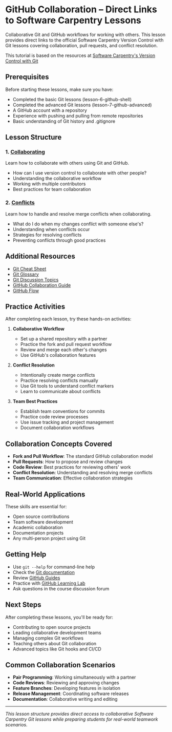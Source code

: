 # GitHub Collaboration – Direct Links to Software Carpentry Lessons

Collaborative Git and GitHub workflows for working with others. This lesson provides direct links to the official Software Carpentry Version Control with Git lessons covering collaboration, pull requests, and conflict resolution.

This tutorial is based on the resources at [Software Carpentry's Version Control with Git](https://swcarpentry.github.io/git-novice/)

## Prerequisites

Before starting these lessons, make sure you have:
- Completed the basic Git lessons (lesson-6-github-shell)
- Completed the advanced Git lessons (lesson-7-github-advanced)
- A GitHub account with a repository
- Experience with pushing and pulling from remote repositories
- Basic understanding of Git history and .gitignore

## Lesson Structure

### 1. [Collaborating](https://swcarpentry.github.io/git-novice/08-collab.html)
Learn how to collaborate with others using Git and GitHub.
- How can I use version control to collaborate with other people?
- Understanding the collaborative workflow
- Working with multiple contributors
- Best practices for team collaboration

### 2. [Conflicts](https://swcarpentry.github.io/git-novice/09-conflict.html)
Learn how to handle and resolve merge conflicts when collaborating.
- What do I do when my changes conflict with someone else's?
- Understanding when conflicts occur
- Strategies for resolving conflicts
- Preventing conflicts through good practices

## Additional Resources

- [Git Cheat Sheet](https://swcarpentry.github.io/git-novice/reference.html)
- [Git Glossary](https://swcarpentry.github.io/git-novice/reference.html#glossary)
- [Git Discussion Topics](https://swcarpentry.github.io/git-novice/discuss.html)
- [GitHub Collaboration Guide](https://docs.github.com/en/pull-requests)
- [GitHub Flow](https://guides.github.com/introduction/flow/)

## Practice Activities

After completing each lesson, try these hands-on activities:

1. **Collaborative Workflow**
   - Set up a shared repository with a partner
   - Practice the fork and pull request workflow
   - Review and merge each other's changes
   - Use GitHub's collaboration features

2. **Conflict Resolution**
   - Intentionally create merge conflicts
   - Practice resolving conflicts manually
   - Use Git tools to understand conflict markers
   - Learn to communicate about conflicts

3. **Team Best Practices**
   - Establish team conventions for commits
   - Practice code review processes
   - Use issue tracking and project management
   - Document collaboration workflows

## Collaboration Concepts Covered

- **Fork and Pull Workflow**: The standard GitHub collaboration model
- **Pull Requests**: How to propose and review changes
- **Code Review**: Best practices for reviewing others' work
- **Conflict Resolution**: Understanding and resolving merge conflicts
- **Team Communication**: Effective collaboration strategies

## Real-World Applications

These skills are essential for:
- Open source contributions
- Team software development
- Academic collaboration
- Documentation projects
- Any multi-person project using Git

## Getting Help

- Use `git --help` for command-line help
- Check the [Git documentation](https://git-scm.com/doc)
- Review [GitHub Guides](https://guides.github.com/)
- Practice with [GitHub Learning Lab](https://lab.github.com/)
- Ask questions in the course discussion forum

## Next Steps

After completing these lessons, you'll be ready for:
- Contributing to open source projects
- Leading collaborative development teams
- Managing complex Git workflows
- Teaching others about Git collaboration
- Advanced topics like Git hooks and CI/CD

## Common Collaboration Scenarios

- **Pair Programming**: Working simultaneously with a partner
- **Code Reviews**: Reviewing and approving changes
- **Feature Branches**: Developing features in isolation
- **Release Management**: Coordinating software releases
- **Documentation**: Collaborative writing and editing

---

*This lesson structure provides direct access to collaborative Software Carpentry Git lessons while preparing students for real-world teamwork scenarios.* 